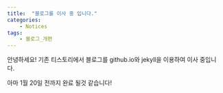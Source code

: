 ```yaml
---
title:  "블로그를 이사 중 입니다."
categories:
    - Notices
tags:
    - 블로그_개편
---
```


안녕하세요!
기존 티스토리에서 블로그를 github.io와 jekyll을 이용하여 이사 중입니다.

아마 1월 20일 전까지 완료 될것 같습니다!